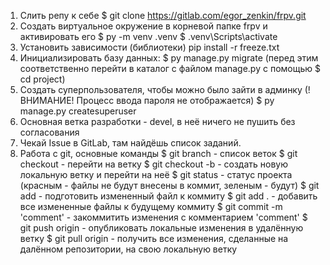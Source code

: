 1. Слить репу к себе
$ git clone https://gitlab.com/egor_zenkin/frpv.git
2. Создать виртуальное окружение в корневой папке frpv и активировать его
$ py -m venv .venv
$ .venv\Scripts\activate 
3. Установить зависимости (библиотеки)
pip install -r freeze.txt
4. Инициализировать базу данных:
$ py manage.py migrate
(перед этим соответственно перейти в каталог с файлом manage.py с помощью $ cd project)
5. Создать суперпользователя, чтобы можно было зайти в админку
(!ВНИМАНИЕ! Процесс ввода пароля не отображается)
$ py manage.py createsuperuser
6. Основная ветка разработки - devel, в неё ничего не пушить без согласования
7. Чекай Issue в GitLab, там найдёшь список заданий.
8. Работа с git, основные команды
$ git branch - список веток
$ git checkout <name> - перейти на ветку <name>
$ git checkout -b <name> - создать новую локальную ветку <name> и перейти на неё
$ git status - статус проекта (красным - файлы не будут внесены в коммит, зеленым - будут)
$ git add <file> - подготовить измененный файл <file> к коммиту
$ git add . - добавить все измененные файлы к будущему коммиту
$ git commit -m 'comment' - закоммитить изменения с комментарием 'comment'
$ git push origin <branch> - опубликовать локальные изменения в удалённую ветку <branch>
$ git pull origin <branch> - получить все изменения, сделанные на далённом репозитории, на свою локальную ветку
